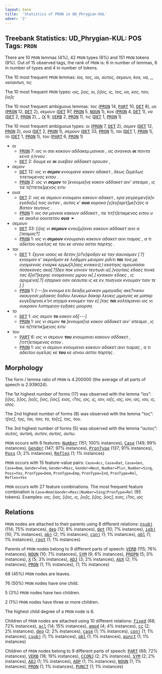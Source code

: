```yaml
---
layout: base
title:  'Statistics of PRON in UD_Phrygian-KUL'
udver: '2'
---
```


## Treebank Statistics: UD_Phrygian-KUL: POS Tags: `PRON`

There are 10 `PRON` lemmas (4%), 42 `PRON` types (6%) and 151 `PRON` tokens (9%).
Out of 15 observed tags, the rank of `PRON` is: 6 in number of lemmas, 6 in number of types and 4 in number of tokens.

The 10 most frequent `PRON` lemmas: <em>ios, τος, ιοι, αυτος, σεμουν, kos, va, _, venavtun, τις</em>

The 10 most frequent `PRON` types:  <em>ιος, [ιος, οι, [ι]ος, ις, τος, ιοι, κος, ταν, [ιο]ς</em>

The 10 most frequent ambiguous lemmas: <em>τος</em> (<tt><a href="xpg_kul-pos-PRON.html">PRON</a></tt> 14, <tt><a href="xpg_kul-pos-PART.html">PART</a></tt> 10, <tt><a href="xpg_kul-pos-DET.html">DET</a></tt> 8), <em>ιοι</em> (<tt><a href="xpg_kul-pos-PRON.html">PRON</a></tt> 12, <tt><a href="xpg_kul-pos-DET.html">DET</a></tt> 2), <em>σεμουν</em> (<tt><a href="xpg_kul-pos-DET.html">DET</a></tt> 97, <tt><a href="xpg_kul-pos-PRON.html">PRON</a></tt> 5, <tt><a href="xpg_kul-pos-NOUN.html">NOUN</a></tt> 1), <em>kos</em> (<tt><a href="xpg_kul-pos-PRON.html">PRON</a></tt> 4, <tt><a href="xpg_kul-pos-DET.html">DET</a></tt> 1), <em>va</em> (<tt><a href="xpg_kul-pos-DET.html">DET</a></tt> 2, <tt><a href="xpg_kul-pos-PRON.html">PRON</a></tt> 2), <em>_</em> (<tt><a href="xpg_kul-pos-X.html">X</a></tt> 9, <tt><a href="xpg_kul-pos-VERB.html">VERB</a></tt> 2, <tt><a href="xpg_kul-pos-PRON.html">PRON</a></tt> 1), <em>τις</em> (<tt><a href="xpg_kul-pos-DET.html">DET</a></tt> 1, <tt><a href="xpg_kul-pos-PRON.html">PRON</a></tt> 1)

The 10 most frequent ambiguous types:  <em>οι</em> (<tt><a href="xpg_kul-pos-PRON.html">PRON</a></tt> 7, <tt><a href="xpg_kul-pos-DET.html">DET</a></tt> 2), <em>σεμον</em> (<tt><a href="xpg_kul-pos-DET.html">DET</a></tt> 12, <tt><a href="xpg_kul-pos-PRON.html">PRON</a></tt> 2), <em>ουα</em> (<tt><a href="xpg_kul-pos-DET.html">DET</a></tt> 2, <tt><a href="xpg_kul-pos-PRON.html">PRON</a></tt> 1), <em>σεμουν</em> (<tt><a href="xpg_kul-pos-DET.html">DET</a></tt> 33, <tt><a href="xpg_kul-pos-PRON.html">PRON</a></tt> 1), <em>ται</em> (<tt><a href="xpg_kul-pos-DET.html">DET</a></tt> 1, <tt><a href="xpg_kul-pos-PRON.html">PRON</a></tt> 1), <em>το</em> (<tt><a href="xpg_kul-pos-DET.html">DET</a></tt> 1, <tt><a href="xpg_kul-pos-PRON.html">PRON</a></tt> 1), <em>του</em> (<tt><a href="xpg_kul-pos-PART.html">PART</a></tt> 6, <tt><a href="xpg_kul-pos-PRON.html">PRON</a></tt> 1)


* <em>οι</em>
  * <tt><a href="xpg_kul-pos-PRON.html">PRON</a></tt> 7: <em>ιος νι σαι κακουν αδδακεμ μανκαι , ας ανανκαι <b>οι</b> παντα κενα ⟨ι⟩ννου .</em>
  * <tt><a href="xpg_kul-pos-DET.html">DET</a></tt> 2: <em>δουμε κε <b>οι</b> ουεβαν αδδακετ ορουαν ,</em>
* <em>σεμον</em>
  * <tt><a href="xpg_kul-pos-DET.html">DET</a></tt> 12: <em>ιος νι <b>σεμον</b> κνουμανε κακον̣ αδακετ , δεως ζεμελως τιτετικμενος ειτου .</em>
  * <tt><a href="xpg_kul-pos-PRON.html">PRON</a></tt> 2: <em>ιος νι <b>σεμον</b> το [κνουμα]ν̣ε κακον αδδακετ αιν’ ατεαμα , ις τιε τι[ττετικ]μ̣ε̣ν̣ος ειτυ</em>
* <em>ουα</em>
  * <tt><a href="xpg_kul-pos-DET.html">DET</a></tt> 2: <em>ιος κε σεμουν κνουμανι κακουν αδακετ , ερα γεγρειμεν[α]ν εγεδο[υ] τιος ουταν , αυτος κ’ <b>ουα</b> κοροκα [γ]εγ̣[αριτ]με[ν]ος α Βαταν τευτους .</em>
  * <tt><a href="xpg_kul-pos-PRON.html">PRON</a></tt> 1: <em>ιος σα μανκαι κακουν αδδακετ , τιε τιτ[τ]ετικμενος ειτου υ κε ακαλα οουιτετου <b>ουα</b> ❧</em>
* <em>σεμουν</em>
  * <tt><a href="xpg_kul-pos-DET.html">DET</a></tt> 33: <em>[ι]ο̣ς νι <b>σεμουν</b> κνου[μ]ανει κακουν αδδακετ αινι α [τεαμας?]</em>
  * <tt><a href="xpg_kul-pos-PRON.html">PRON</a></tt> 1: <em>ιος νι <b>σεμουν</b> κνουμανει κακουν αδακετ αινι τιαμας , α τι αδειτου ο̣υελ̣ας κε του κε ισνου αστοι παρτης .</em>
* <em>ται</em>
  * <tt><a href="xpg_kul-pos-DET.html">DET</a></tt> 1: <em>ξ̣ε̣υνε ιοσος κε δετον̣ [ο?υ]ψοδ̣αν κε τα̣ν σαυναμαν [.?] κ̣νο̣υμαν κ' ακροδμαν κε λο̣δ̣ιμ̣ον μειομον ριδιτι <b>ται</b> τοα̣ μ̣ε̣ ο̣ν̣ομανιας εναρκε ερμω[λ]α̣ο̣ς̣ κναικο⟨ς⟩ εκατηας ο̣μ̣ο̣υσασαι ποσεκανες ακα[.?]δ̣εο ποκ γονιον τευτωσι ιε[.]ν̣ο̣υταις εδαες πινκε τας δ̣[α?]κ̣ερης ονομανιαις μ̣ι̣ρου ικ[.] κ̣ναικαν εδαες , ις αργμενα[.?] ο̣π̣αρικο οαν οεαυται ις κε εν̣ τοισ̣ινιοι κνουμαν τιαν τε [.]</em>
  * <tt><a href="xpg_kul-pos-PRON.html">PRON</a></tt> 1: <em>[---]οι κνουμα ετι δεα̣δ̣α̣ μανκαν μ̣ιμογαδις ακε̣?νικου οκαυγοσι μ̣ιδακας δαδου λευκιωι δακαρ λευκις μ̣ιμογας κε ματαρ ευγεξαρναι̣ κ’οτ ατ̣ι̣αμα κνουμεν ταν ε[.]τας <b>ται</b> κολταμανει ιος νι ουκραον λατομειο̣ν εγ̣δ̣αες μουρσα̣</em>
* <em>το</em>
  * <tt><a href="xpg_kul-pos-DET.html">DET</a></tt> 1: <em>ιος σεμον <b>το</b> κακον οδ̣[---]</em>
  * <tt><a href="xpg_kul-pos-PRON.html">PRON</a></tt> 1: <em>ιος νι σεμον <b>το</b> [κνουμα]ν̣ε κακον αδδακετ αιν’ ατεαμα , ις τιε τι[ττετικ]μ̣ε̣ν̣ος ειτυ</em>
* <em>του</em>
  * <tt><a href="xpg_kul-pos-PART.html">PART</a></tt> 6: <em>ιος νι σεμουν <b>του</b> κνουμανει κακουν αδδακετ , [τιττ]ετικμενος ειτου .</em>
  * <tt><a href="xpg_kul-pos-PRON.html">PRON</a></tt> 1: <em>ιος νι σεμουν κνουμανει κακουν αδακετ αινι τιαμας , α τι αδειτου ο̣υελ̣ας κε <b>του</b> κε ισνου αστοι παρτης .</em>

## Morphology

The form / lemma ratio of `PRON` is 4.200000 (the average of all parts of speech is 2.939024).

The 1st highest number of forms (17) was observed with the lemma “ios”: <em>[ι]ο̣ς, [ι]ος, [ιο]ς, [ιος, [ιος], ειος, ι?ος, ι̣ος, ι̣ς̣, ιαν, ιο[ς, ιο̣ς̣, ιον, ιος, ιου, ις, ισος</em>.

The 2nd highest number of forms (8) was observed with the lemma “τος”: <em>τ̣[ος], τ̣ο̣ς̣, ται, ταν, το, το[ς], τος, του</em>.

The 3rd highest number of forms (5) was observed with the lemma “αυτος”: <em>αυ̣τος, αυταη, αυτον, αυτος, αυτω</em>.

`PRON` occurs with 6 features: <tt><a href="xpg_kul-feat-Number.html">Number</a></tt> (151; 100% instances), <tt><a href="xpg_kul-feat-Case.html">Case</a></tt> (149; 99% instances), <tt><a href="xpg_kul-feat-Gender.html">Gender</a></tt> (147; 97% instances), <tt><a href="xpg_kul-feat-PronType.html">PronType</a></tt> (137; 91% instances), <tt><a href="xpg_kul-feat-Poss.html">Poss</a></tt> (3; 2% instances), <tt><a href="xpg_kul-feat-Reflex.html">Reflex</a></tt> (1; 1% instances)

`PRON` occurs with 15 feature-value pairs: `Case=Acc`, `Case=Dat`, `Case=Gen`, `Case=Nom`, `Gender=Fem`, `Gender=Masc`, `Gender=Neut`, `Number=Plur`, `Number=Sing`, `Poss=Yes`, `PronType=Dem`, `PronType=Emp`, `PronType=Ind`, `PronType=Rel`, `Reflex=Yes`

`PRON` occurs with 27 feature combinations.
The most frequent feature combination is `Case=Nom|Gender=Masc|Number=Sing|PronType=Rel` (95 tokens).
Examples: <em>ιος, [ιος, [ι]ος, ις, [ιο]ς, [ι]ο̣ς, [ιος], ειος, ι?ος, ι̣ος</em>


## Relations

`PRON` nodes are attached to their parents using 8 different relations: <tt><a href="xpg_kul-dep-nsubj.html">nsubj</a></tt> (114; 75% instances), <tt><a href="xpg_kul-dep-dep.html">dep</a></tt> (12; 8% instances), <tt><a href="xpg_kul-dep-det.html">det</a></tt> (10; 7% instances), <tt><a href="xpg_kul-dep-iobj.html">iobj</a></tt> (10; 7% instances), <tt><a href="xpg_kul-dep-obj.html">obj</a></tt> (2; 1% instances), <tt><a href="xpg_kul-dep-conj.html">conj</a></tt> (1; 1% instances), <tt><a href="xpg_kul-dep-obl.html">obl</a></tt> (1; 1% instances), <tt><a href="xpg_kul-dep-root.html">root</a></tt> (1; 1% instances)

Parents of `PRON` nodes belong to 9 different parts of speech: <tt><a href="xpg_kul-pos-VERB.html">VERB</a></tt> (115; 76% instances), <tt><a href="xpg_kul-pos-NOUN.html">NOUN</a></tt> (10; 7% instances), <tt><a href="xpg_kul-pos-SYM.html">SYM</a></tt> (9; 6% instances), <tt><a href="xpg_kul-pos-PROPN.html">PROPN</a></tt> (5; 3% instances), <tt><a href="xpg_kul-pos-X.html">X</a></tt> (5; 3% instances), <tt><a href="xpg_kul-pos-ADJ.html">ADJ</a></tt> (3; 2% instances), <tt><a href="xpg_kul-pos-AUX.html">AUX</a></tt> (2; 1% instances), <tt><a href="xpg_kul-pos-PRON.html">PRON</a></tt> (1; 1% instances),  (1; 1% instances)

68 (45%) `PRON` nodes are leaves.

76 (50%) `PRON` nodes have one child.

5 (3%) `PRON` nodes have two children.

2 (1%) `PRON` nodes have three or more children.

The highest child degree of a `PRON` node is 6.

Children of `PRON` nodes are attached using 10 different relations: <tt><a href="xpg_kul-dep-fixed.html">fixed</a></tt> (68; 72% instances), <tt><a href="xpg_kul-dep-acl.html">acl</a></tt> (14; 15% instances), <tt><a href="xpg_kul-dep-amod.html">amod</a></tt> (4; 4% instances), <tt><a href="xpg_kul-dep-cc.html">cc</a></tt> (2; 2% instances), <tt><a href="xpg_kul-dep-dep.html">dep</a></tt> (2; 2% instances), <tt><a href="xpg_kul-dep-case.html">case</a></tt> (1; 1% instances), <tt><a href="xpg_kul-dep-conj.html">conj</a></tt> (1; 1% instances), <tt><a href="xpg_kul-dep-csubj.html">csubj</a></tt> (1; 1% instances), <tt><a href="xpg_kul-dep-obl.html">obl</a></tt> (1; 1% instances), <tt><a href="xpg_kul-dep-punct.html">punct</a></tt> (1; 1% instances)

Children of `PRON` nodes belong to 9 different parts of speech: <tt><a href="xpg_kul-pos-PART.html">PART</a></tt> (68; 72% instances), <tt><a href="xpg_kul-pos-VERB.html">VERB</a></tt> (18; 19% instances), <tt><a href="xpg_kul-pos-CCONJ.html">CCONJ</a></tt> (2; 2% instances), <tt><a href="xpg_kul-pos-SYM.html">SYM</a></tt> (2; 2% instances), <tt><a href="xpg_kul-pos-ADJ.html">ADJ</a></tt> (1; 1% instances), <tt><a href="xpg_kul-pos-ADP.html">ADP</a></tt> (1; 1% instances), <tt><a href="xpg_kul-pos-NOUN.html">NOUN</a></tt> (1; 1% instances), <tt><a href="xpg_kul-pos-PRON.html">PRON</a></tt> (1; 1% instances), <tt><a href="xpg_kul-pos-PUNCT.html">PUNCT</a></tt> (1; 1% instances)

